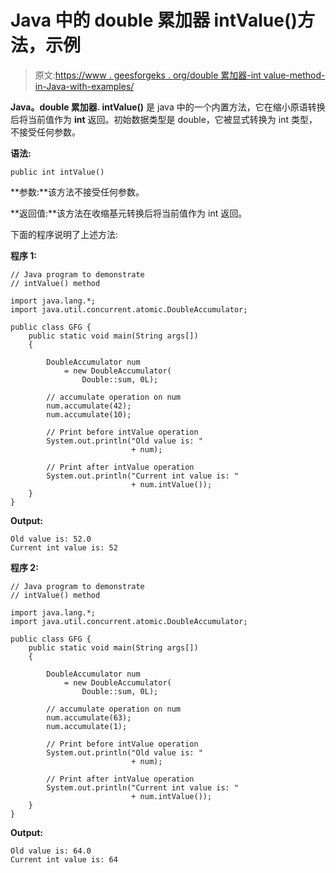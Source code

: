 # Java 中的 double 累加器 intValue()方法，示例

> 原文:[https://www . geesforgeks . org/double 累加器-int value-method-in-Java-with-examples/](https://www.geeksforgeeks.org/doubleaccumulator-intvalue-method-in-java-with-examples/)

**Java。double 累加器. intValue()** 是 java 中的一个内置方法，它在缩小原语转换后将当前值作为 **int** 返回。初始数据类型是 double，它被显式转换为 int 类型，不接受任何参数。

**语法:**

```
public int intValue()

```

**参数:**该方法不接受任何参数。

**返回值:**该方法在收缩基元转换后将当前值作为 int 返回。

下面的程序说明了上述方法:

**程序 1:**

```
// Java program to demonstrate
// intValue() method

import java.lang.*;
import java.util.concurrent.atomic.DoubleAccumulator;

public class GFG {
    public static void main(String args[])
    {

        DoubleAccumulator num
            = new DoubleAccumulator(
                Double::sum, 0L);

        // accumulate operation on num
        num.accumulate(42);
        num.accumulate(10);

        // Print before intValue operation
        System.out.println("Old value is: "
                           + num);

        // Print after intValue operation
        System.out.println("Current int value is: "
                           + num.intValue());
    }
}
```

**Output:**

```
Old value is: 52.0
Current int value is: 52

```

**程序 2:**

```
// Java program to demonstrate
// intValue() method

import java.lang.*;
import java.util.concurrent.atomic.DoubleAccumulator;

public class GFG {
    public static void main(String args[])
    {

        DoubleAccumulator num
            = new DoubleAccumulator(
                Double::sum, 0L);

        // accumulate operation on num
        num.accumulate(63);
        num.accumulate(1);

        // Print before intValue operation
        System.out.println("Old value is: "
                           + num);

        // Print after intValue operation
        System.out.println("Current int value is: "
                           + num.intValue());
    }
}
```

**Output:**

```
Old value is: 64.0
Current int value is: 64

```